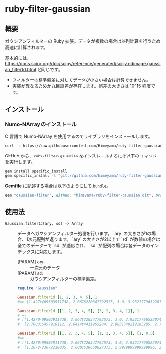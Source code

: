 # ruby-filter-gaussian

## 概要
ガウシアンフィルターの Ruby 拡張。データが複数の場合は並列計算を行うため高速に計算されます。

基本的には、 https://docs.scipy.org/doc/scipy/reference/generated/scipy.ndimage.gaussian_filter1d.html 
と同じです。

- フィルターの標準偏差に対してデータが小さい場合は計算できません。
- 実装が異なるためか丸目誤差が存在します。誤差の大きさは 10^15 程度です。

## インストール

### Numo-NArray のインストール
C 言語で Numo-NArray を使用するのでライブラリをインストールします。
```sh
curl -s https://raw.githubusercontent.com/Himeyama/ruby-filter-gaussian/main/install-libnarray.sh | bash
```

GitHub から、`ruby-filter-gaussian` をインストールするには以下のコマンドを実行します。
```sh
gem install specific_install
gem specific_install -l "git://github.com/himeyama/ruby-filter-gaussian.git"
```


**Gemfile** に記述する場合は以下のようにして `bundle`。

```rb
gem "gaussian-filter", github: "himeyama/ruby-filter-gaussian.git", branch: :main
```

## 使用法
<dt><code>Gaussian.filter1d(ary, sd) -> Array</code></dt>
<dd>
    <p>データへガウシアンフィルター処理を行います。
    `ary` の大きさが1の場合、1次元配列が返ります。
    `ary` の大きさが2以上で `sd` が数値の場合は全てのデーターで `sd` が適応され、
    `sd` が配列の場合は各データのインデックスに対応します。
    </p>
    <dl>
        <dt>[PARAM] ary:</dt>
        <dd>一次元のデータ</dd>
        <dt>[PARAM] sd:</dt>
        <dd>ガウシアンフィルターの標準偏差。</dd>
    </dl>

```rb
require "Gaussian"

Gaussian.filter1d [1, 2, 3, 4, 5], 1
#=> [1.4270409503911738, 2.0678220347792573, 3.0, 3.932177965220743, 4.572959049608826]

Gaussian.filter1d [[1, 2, 3, 4, 5], [3, 2, 3, 4, 1]], 1
# => 
# [[1.4270409503911738, 2.0678220347792573, 3.0, 3.932177965220743, 4.572959049608826],
#  [2.708335457918112, 2.641484411955284, 2.8831540219185285, 2.757459057400815, 2.0095670508072625]]

Gaussian.filter1d [[1, 2, 3, 4, 5], [1, 2, 3, 4, 5]], [1, 0.5]
#=> 
# [[1.4270409503911738, 2.0678220347792573, 3.0, 3.932177965220743, 4.572959049608826],
#  [1.1072423672218035, 2.0002638650827373, 2.9999999999999996, 3.999736134917262, 4.892757632778196]]
```   

</dd>
